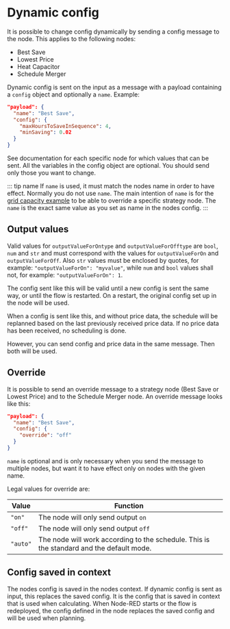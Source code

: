 # Dynamic config

It is possible to change config dynamically by sending a config message to the node.
This applies to the following nodes:

- Best Save
- Lowest Price
- Heat Capacitor
- Schedule Merger

Dynamic config is sent on the input as a message with a payload containing a `config` object and optionally a `name`.
Example:

```json
"payload": {
  "name": "Best Save",
  "config": {
    "maxHoursToSaveInSequence": 4,
    "minSaving": 0.02
  }
}
```

See documentation for each specific node for which values that can be sent.
All the variables in the config object are optional. You should send only those you want to change.

::: tip name
If `name` is used, it must match the nodes name in order to have effect. Normally you do not use `name`.
The main intention of `name` is for the [grid capacity example](../examples/example-grid-tariff-capacity-part.md)
to be able to override a specific strategy node.
The `name` is the exact same value as you set as name in the nodes config.
:::

###

<AdsenseAdd type="artikkel"/>

## Output values

Valid values for `outputValueForOntype` and `outputValueForOfftype` are `bool`, `num` and `str` and must correspond
with the values for `outputValueForOn` and `outputValueForOff`. Also `str` values must be enclosed by quotes, for example:
`"outputValueForOn": "myvalue"`, while `num` and `bool` values shall not, for example: `"outputValueForOn": 1`.

The config sent like this will be valid until a new config is sent the same way, or until the flow is restarted. On a restart, the original config set up in the node will be used.

When a config is sent like this, and without price data, the schedule will be replanned based on the last previously received price data. If no price data has been received, no scheduling is done.

However, you can send config and price data in the same message. Then both will be used.

## Override

It is possible to send an override message to a strategy node (Best Save or Lowest Price) and to the Schedule Merger node.
An override message looks like this:

```json
"payload": {
  "name": "Best Save",
  "config": {
    "override": "off"
  }
}
```

`name` is optional and is only necessary when you send the message to multiple nodes, but want it to have effect only on
nodes with the given name.

Legal values for override are:

| Value    | Function                                                                                 |
| -------- | ---------------------------------------------------------------------------------------- |
| `"on"`   | The node will only send output `on`                                                      |
| `"off"`  | The node will only send output `off`                                                     |
| `"auto"` | The node will work according to the schedule. This is the standard and the default mode. |

## Config saved in context

The nodes config is saved in the nodes context.
If dynamic config is sent as input, this replaces the saved config.
It is the config that is saved in context that is used when calculating.
When Node-RED starts or the flow is redeployed, the config defined in the node replaces the saved config and will be used when planning.

###

<AdsenseAdd type="nederst"/>

